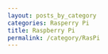 ```yaml
---
layout: posts_by_category
categories: Rasperry Pi
title: Raspberry Pi
permalink: /category/RasPi
---
```


